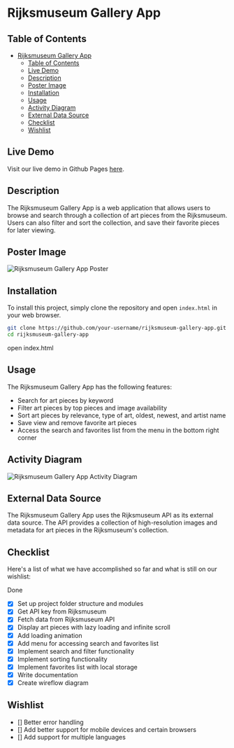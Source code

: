 # Rijksmuseum Gallery App

## Table of Contents

- [Rijksmuseum Gallery App](#rijksmuseum-gallery-app)
  - [Table of Contents](#table-of-contents)
  - [Live Demo](#live-demo)
  - [Description](#description)
  - [Poster Image](#poster-image)
  - [Installation](#installation)
  - [Usage](#usage)
  - [Activity Diagram](#activity-diagram)
  - [External Data Source](#external-data-source)
  - [Checklist](#checklist)
  - [Wishlist](#wishlist)

## Live Demo
Visit our live demo in Github Pages [here](https://example.com).

## Description
The Rijksmuseum Gallery App is a web application that allows users to browse and search through a collection of art pieces from the Rijksmuseum. Users can also filter and sort the collection, and save their favorite pieces for later viewing.

## Poster Image
![Rijksmuseum Gallery App Poster](poster.jpg)

## Installation
To install this project, simply clone the repository and open `index.html` in your web browser.

```sh
git clone https://github.com/your-username/rijksmuseum-gallery-app.git
cd rijksmuseum-gallery-app
```

open index.html

## Usage
The Rijksmuseum Gallery App has the following features:
- Search for art pieces by keyword
- Filter art pieces by top pieces and image availability
- Sort art pieces by relevance, type of art, oldest, newest, and artist name
- Save view and remove favorite art pieces
- Access the search and favorites list from the menu in the bottom right corner

## Activity Diagram
<!-- Still incoming -->
![Rijksmuseum Gallery App Activity Diagram](activity-diagram.png)

## External Data Source
The Rijksmuseum Gallery App uses the Rijksmuseum API as its external data source. The API provides a collection of high-resolution images and metadata for art pieces in the Rijksmuseum's collection.

## Checklist
Here's a list of what we have accomplished so far and what is still on our wishlist:

Done
- [x] Set up project folder structure and modules
- [x] Get API key from Rijksmuseum
- [x] Fetch data from Rijksmuseum API
- [x] Display art pieces with lazy loading and infinite scroll
- [x] Add loading animation
- [x] Add menu for accessing search and favorites list
- [x] Implement search and filter functionality
- [x] Implement sorting functionality
- [x] Implement favorites list with local storage
- [x] Write documentation
- [x] Create wireflow diagram

## Wishlist
- [] Better error handling
- [] Add better support for mobile devices and certain browsers
- [] Add support for multiple languages